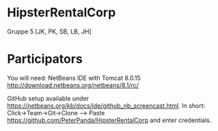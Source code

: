 # HipsterRentalCorp
Gruppe 5 [JK, PK, SB, LB, JH]

# Participators
You will need: NetBeans IDE
               with Tomcat 8.0.15
http://download.netbeans.org/netbeans/8.1/rc/

GitHub setup available under https://netbeans.org/kb/docs/ide/github_nb_screencast.html. In short: Click->Team->Git->Clone --> Paste https://github.com/PeterPanda/HipsterRentalCorp and enter credentials.
